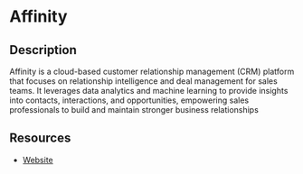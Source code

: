 # Affinity

## Description
Affinity is a cloud-based customer relationship management (CRM) platform that focuses on relationship intelligence and deal management for sales teams. It leverages data analytics and machine learning to provide insights into contacts, interactions, and opportunities, empowering sales professionals to build and maintain stronger business relationships

## Resources
* [Website](affinity.co)